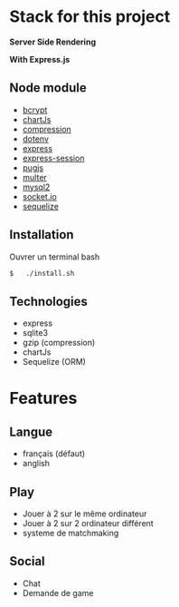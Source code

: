 # Stack for this project

**Server Side Rendering**

**With Express.js**

## Node module

- [bcrypt](https://www.npmjs.com/package/bcrypt)
- [chartJs](https://chartjs.org)
- [compression](https://www.npmjs.com/package/compression)
- [dotenv](https://www.npmjs.com/package/dotenv)
- [express](https://expressjs.com/fr/)
- [express-session](https://www.npmjs.com/package/express-session)
- [pugjs](https://pugjs.org/api/getting-started.html)
- [multer](https://www.npmjs.com/package/multer)
- [mysql2](https://www.npmjs.com/package/mysql2)
- [socket.io](https://socket.io/)
- [sequelize](https://sequelize.org/docs/v6/getting-started/)

## Installation

Ouvrer un terminal bash

```bash
$   ./install.sh
```

## Technologies

- express
- sqlite3
- gzip (compression)
- chartJs
- Sequelize (ORM)

# Features

## Langue

- français (défaut)
- anglish

## Play

- Jouer à 2 sur le même ordinateur
- Jouer à 2 sur 2 ordinateur différent
- systeme de matchmaking

## Social

- Chat
- Demande de game
